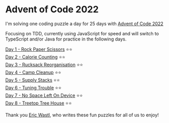 # Advent of Code 2022

I'm solving one coding puzzle a day for 25 days with [Advent of Code 2022](https://adventofcode.com/)

Focusing on TDD, currently using JavaScript for speed and will switch to TypeScript and/or Java for practice in the following days.

[Day 1 - Rock Paper Scissors](https://adventofcode.com/2022/day/1) ⭐⭐\
[Day 2 - Calorie Counting](https://adventofcode.com/2022/day/2) ⭐⭐\
[Day 3 - Rucksack Reorganisation](https://adventofcode.com/2022/day/3) ⭐⭐\
[Day 4 - Camp Cleanup](https://adventofcode.com/2022/day/4) ⭐⭐\
[Day 5 - Supply Stacks](https://adventofcode.com/2022/day/5) ⭐⭐\
[Day 6 - Tuning Trouble](https://adventofcode.com/2022/day/6) ⭐⭐\
[Day 7 - No Space Left On Device](https://adventofcode.com/2022/day/7) ⭐⭐\
[Day 8 - Treetop Tree House](https://adventofcode.com/2022/day/8) ⭐⭐

Thank you [Eric Wastl](http://was.tl/), who writes these fun puzzles for all of us to enjoy!
